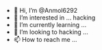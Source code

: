 - 👋 Hi, I’m @Anmol6292
- 👀 I’m interested in ... hacking
- 🌱 I’m currently learning ...
- 💞️ I’m looking to hacking ...
- 📫 How to reach me ...

<!---
Anmol6292/Anmol6292 is a ✨ special ✨ repository because its `README.md` (this file) appears on your GitHub profile.
You can click the Preview link to take a look at your changes.
--->
